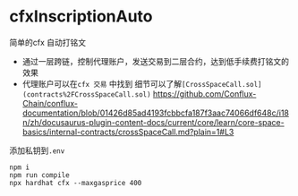 # cfxInscriptionAuto

简单的cfx 自动打铭文
- 通过一层跨链，控制代理账户，发送交易到二层合约，达到低手续费打铭文的效果
- 代理账户可以在`cfx 交易` 中找到
细节可以了解`[CrossSpaceCall.sol](contracts%2FCrossSpaceCall.sol)`
https://github.com/Conflux-Chain/conflux-documentation/blob/01426d85ad4193fcbbcfa187f3aac74066df648c/i18n/zh/docusaurus-plugin-content-docs/current/core/learn/core-space-basics/internal-contracts/crossSpaceCall.md?plain=1#L3

添加私钥到`.env`
```shell
npm i 
npm run compile 
npx hardhat cfx --maxgasprice 400
```
